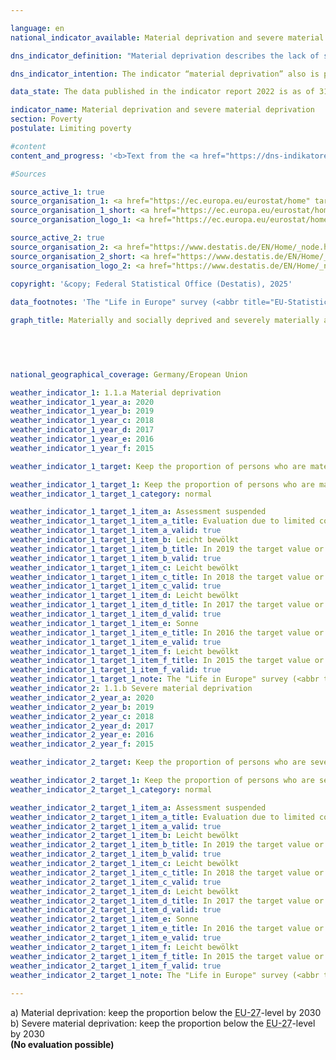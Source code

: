 ```yaml
---

language: en        
national_indicator_available: Material deprivation and severe material deprivation        

dns_indicator_definition: "Material deprivation describes the lack of specific consumer goods and the involuntary foregoing of discretionary consumption for financial reasons. The two indicators represent the proportion of people out of the total population who are deemed to suffer either material deprivation (1.1.a) or severe material deprivation (1.1.b). The designation of (severe) material deprivation applies to all people whose household meets at least three (severely materially deprived: at least four) of nine defined criteria reflecting the financial restrictions of the household."        

dns_indicator_intention: The indicator “material deprivation” also is part of the extensive reporting on poverty and wealth conducted by the Federal Government. By identifying individual deficiencies, it aims to act as a substitute for illustrating living conditions threatened by poverty. The target is to combat material deprivation, therefore both, the percentage of persons who are materially as well as severely materially deprived, should stay below the level within the European Union.        

data_state: The data published in the indicator report 2022 is as of 31 October 2022. The data shown on this platform is updated regularly, so that more current data may be available online than published in the <a href="https://dns-indikatoren.de/assets/Publikationen/Indikatorenberichte/2022.pdf">indicator report 2022</a>.        

indicator_name: Material deprivation and severe material deprivation        
section: Poverty        
postulate: Limiting poverty        

#content         
content_and_progress: '<b>Text from the <a href="https://dns-indikatoren.de/assets/Publikationen/Indikatorenberichte/2022.pdf">Indicator Report 2022&nbsp;</a></b><br><br>The data is drawn from the Europe-wide harmonised annual Statistics on Income and Living Conditions (<abbr title="EU-Statistics on Income and Living Conditions" tabindex="0">EU-SILC</abbr>) which is incorporated into the microcensus with extensive methodological changes from the 2020&nbsp;survey year onward due to increasing requirements on data with respect to actuality and provision of more detailed regional results. As a consequence, the data since survey year 2020&nbsp;are not comparable with prior survey years. <br><br>The selected survey variables are expenditures based on a lifestyle that is considered appropriate, desirable or even necessary in Europe. These nine criteria used to characterise material deprivation are standardised across all countries in which <abbr title="EU-Statistics on Income and Living Conditions" tabindex="0">EU-SILC</abbr> is conducted, thereby allowing Europe-wide comparisons. Survey results are derived from self-assessment of households. According to the definition of <abbr title="EU-Statistics on Income and Living Conditions" tabindex="0">EU-SILC</abbr>, households are characterized to suffer from (severe) material deprivation, if they fulfil at least three (severe material deprivation: at least four) of the following nine criteria:<br><br>   1.	Financial difficulties to pay for rent, mortgages, or utility bills on time.<br><br>   2.	Financial difficulties to ensure adequate heating in the residence.<br><br>   3.	Financial difficulties to meet unplanned expenditures of a specific amount from one’s own financial resources.<br><br>   4.	Financial difficulties to eat meat, fish or an equivalent vegetarian meal every second day.<br><br>   5.	Financial difficulties to spend one week’s holidays per year outside the actual residence.<br><br>   6.	Lack of a car in the household due to financial reasons.<br><br>   7.	Lack of a washing machine in the household due to financial reasons.<br><br>   8.	Lack of a colour TV in the household due to financial reasons. <br><br>   9.	Lack of a telephone in the household due to financial reasons.<br><br>Until 2019, the shares of the population experiencing both material deprivation and severe material deprivation declined over time for Germany as in the European Union (<abbr title="European Union" tabindex="0">EU</abbr>) as a whole. At all times, the values for Germany were always significantly lower than those for the <abbr title="European Union" tabindex="0">EU</abbr>.<br><br>In 2020&nbsp;13.4&nbsp;% of the population in Germany were affected by material deprivation. This value is slightly higher than the value for the <abbr title="European Union" tabindex="0">EU</abbr> population that is 13.3&nbsp;%, which was calculated by the Statistical Office of the European Union (<abbr title="European Statistical Office" tabindex="0">Eurostat</abbr>) excluding the United Kingdom (Brexit) for the first time in 2020. For this reason, and due to the above-mentioned methodological changes to the survey design, the value is only comparable with the previous year"s figures to a limited extent. Even after the <abbr title="United Kingdom" tabindex="0">UK</abbr>"s <abbr title="European Union" tabindex="0">EU</abbr> exit and methodological adjustments to the survey, the rate of people experiencing severe material deprivation in Germany in 2020&nbsp;remained below the <abbr title="European Union" tabindex="0">EU</abbr> figure of 5.9&nbsp;% at 5.6&nbsp;%. The German government"s target for severe material deprivation was thus just achieved.<br><br>The indicator on "severe material deprivation" has been redefined and expanded in the <abbr title="European Union" tabindex="0">EU</abbr> as part of the Europe 2030&nbsp;targets, in that additional criteria on social deprivation are now also taken into account. At the European level, therefore, only the indicators "rate of (severe) material and social deprivation" will be provided in the future. A corresponding adjustment of the goals and indicators of the German Sustainability Strategy will therefore be necessary.'                

#Sources        

source_active_1: true
source_organisation_1: <a href="https://ec.europa.eu/eurostat/home" target="_blank" onclick="return confirm_alert('Eurostat', 'En')">Eurostat</a>
source_organisation_1_short: <a href="https://ec.europa.eu/eurostat/home" target="_blank" onclick="return confirm_alert('Eurostat', 'En')">Eurostat</a>
source_organisation_logo_1: <a href="https://ec.europa.eu/eurostat/home" target="_blank" onclick="return confirm_alert('Eurostat', 'En')"><img src="https://dnsTestEnvironment.github.io/dns-indicators/public/OrgImgEn/eurostat.png" alt="Eurostat" title=" Click here to visit the homepage of the organizationEurostat" style="height:60px; width:148px; border:transparent"/></a>

source_active_2: true
source_organisation_2: <a href="https://www.destatis.de/EN/Home/_node.html" target="_blank">Federal Statistical Office</a>
source_organisation_2_short: <a href="https://www.destatis.de/EN/Home/_node.html" target="_blank">Federal Statistical Office</a>
source_organisation_logo_2: <a href="https://www.destatis.de/EN/Home/_node.html" target="_blank"><img src="https://dnsTestEnvironment.github.io/dns-indicators/public/OrgImgEn/destatis.png" alt="Federal Statistical Office" title=" Click here to visit the homepage of the organizationFederal Statistical Office" style="height:60px; width:148px; border:transparent"/></a>
        
copyright: '&copy; Federal Statistical Office (Destatis), 2025'        

data_footnotes: 'The "Life in Europe" survey (<abbr title="EU-Statistics on Income and Living Conditions" tabindex="0">EU-SILC</abbr>), which was previously conducted separately, was integrated into the microcensus as a sub-sample in 2020. Due to the change from a voluntary survey to a survey requiring information in part, combined with a new sample composition, it is neither possible to compare the data of the survey year 2020&nbsp;with previous years nor to calculate the weather symbol (break in time series).<br>• For the EU: 2019&nbsp;data estimated by <abbr title="European Statistical Office" tabindex="0">Eurostat</abbr>, from 2020: <abbr title="European Union consisting of 27&nbsp;member states (without United Kingdom)" tabindex="0">EU-27</abbr>&nbsp;(without <abbr title="United Kingdom" tabindex="0">UK</abbr>).'        

graph_title: Materially and socially deprived and severely materially and socially deprived persons        

        

                

national_geographical_coverage: Germany/Eropean Union        

weather_indicator_1: 1.1.a Material deprivation
weather_indicator_1_year_a: 2020
weather_indicator_1_year_b: 2019
weather_indicator_1_year_c: 2018
weather_indicator_1_year_d: 2017
weather_indicator_1_year_e: 2016
weather_indicator_1_year_f: 2015

weather_indicator_1_target: Keep the proportion of persons who are materially deprived considerably below the <abbr title="European Union consisting of 27&nbsp;member states (without United Kingdom)" tabindex="0">EU-27</abbr>-level by 2030

weather_indicator_1_target_1: Keep the proportion of persons who are materially deprived considerably below the <abbr title="European Union consisting of 27&nbsp;member states (without United Kingdom)" tabindex="0">EU-27</abbr>-level by 2030
weather_indicator_1_target_1_category: normal

weather_indicator_1_target_1_item_a: Assessment suspended
weather_indicator_1_target_1_item_a_title: Evaluation due to limited comparability not possible.
weather_indicator_1_target_1_item_a_valid: true
weather_indicator_1_target_1_item_b: Leicht bewölkt
weather_indicator_1_target_1_item_b_title: In 2019 the target value or a better value was achieved, but the average change pointed in the direction of deterioration.
weather_indicator_1_target_1_item_b_valid: true
weather_indicator_1_target_1_item_c: Leicht bewölkt
weather_indicator_1_target_1_item_c_title: In 2018 the target value or a better value was achieved, but the average change pointed in the direction of deterioration.
weather_indicator_1_target_1_item_c_valid: true
weather_indicator_1_target_1_item_d: Leicht bewölkt
weather_indicator_1_target_1_item_d_title: In 2017 the target value or a better value was achieved, but the average change pointed in the direction of deterioration.
weather_indicator_1_target_1_item_d_valid: true
weather_indicator_1_target_1_item_e: Sonne
weather_indicator_1_target_1_item_e_title: In 2016 the target value or a better value was achieved and the average change did not point in the direction of deterioration.
weather_indicator_1_target_1_item_e_valid: true
weather_indicator_1_target_1_item_f: Leicht bewölkt
weather_indicator_1_target_1_item_f_title: In 2015 the target value or a better value was achieved, but the average change pointed in the direction of deterioration.
weather_indicator_1_target_1_item_f_valid: true
weather_indicator_1_target_1_note: The "Life in Europe" survey (<abbr title="EU-Statistics on Income and Living Conditions" tabindex="0">EU-SILC</abbr>), which was previously conducted separately, was integrated into the microcensus as a sub-sample in 2020. Due to the change from a voluntary survey to a survey requiring information in part, combined with a new sample composition, it is not possible to compare the data of the survey year 2020&nbsp;with previous years to evaluate the development of the indicators in these years (break in time series).
weather_indicator_2: 1.1.b Severe material deprivation
weather_indicator_2_year_a: 2020
weather_indicator_2_year_b: 2019
weather_indicator_2_year_c: 2018
weather_indicator_2_year_d: 2017
weather_indicator_2_year_e: 2016
weather_indicator_2_year_f: 2015

weather_indicator_2_target: Keep the proportion of persons who are severely materially deprived considerably below the <abbr title="European Union consisting of 27&nbsp;member states (without United Kingdom)" tabindex="0">EU-27</abbr>-level by 2030

weather_indicator_2_target_1: Keep the proportion of persons who are severely materially deprived considerably below the <abbr title="European Union consisting of 27&nbsp;member states (without United Kingdom)" tabindex="0">EU-27</abbr>-level by 2030
weather_indicator_2_target_1_category: normal

weather_indicator_2_target_1_item_a: Assessment suspended
weather_indicator_2_target_1_item_a_title: Evaluation due to limited comparability not possible.
weather_indicator_2_target_1_item_a_valid: true
weather_indicator_2_target_1_item_b: Leicht bewölkt
weather_indicator_2_target_1_item_b_title: In 2019 the target value or a better value was achieved, but the average change pointed in the direction of deterioration.
weather_indicator_2_target_1_item_b_valid: true
weather_indicator_2_target_1_item_c: Leicht bewölkt
weather_indicator_2_target_1_item_c_title: In 2018 the target value or a better value was achieved, but the average change pointed in the direction of deterioration.
weather_indicator_2_target_1_item_c_valid: true
weather_indicator_2_target_1_item_d: Leicht bewölkt
weather_indicator_2_target_1_item_d_title: In 2017 the target value or a better value was achieved, but the average change pointed in the direction of deterioration.
weather_indicator_2_target_1_item_d_valid: true
weather_indicator_2_target_1_item_e: Sonne
weather_indicator_2_target_1_item_e_title: In 2016 the target value or a better value was achieved and the average change did not point in the direction of deterioration.
weather_indicator_2_target_1_item_e_valid: true
weather_indicator_2_target_1_item_f: Leicht bewölkt
weather_indicator_2_target_1_item_f_title: In 2015 the target value or a better value was achieved, but the average change pointed in the direction of deterioration.
weather_indicator_2_target_1_item_f_valid: true
weather_indicator_2_target_1_note: The "Life in Europe" survey (<abbr title="EU-Statistics on Income and Living Conditions" tabindex="0">EU-SILC</abbr>), which was previously conducted separately, was integrated into the microcensus as a sub-sample in 2020. Due to the change from a voluntary survey to a survey requiring information in part, combined with a new sample composition, it is not possible to compare the data of the survey year 2020&nbsp;with previous years to evaluate the development of the indicators in these years (break in time series).        
        
---
```



<div>
  <div class="my-header">
    <label class="default">a) Material deprivation: keep the proportion below the <abbr title="European Union consisting of 27&nbsp;member states (without United Kingdom)" tabindex="0">EU-27</abbr>-level by 2030
    </label>
  </div>
</div>
<div>
  <div class="my-header">
    <label class="default">b) Severe material deprivation: keep the proportion below the <abbr title="European Union consisting of 27&nbsp;member states (without United Kingdom)" tabindex="0">EU-27</abbr>-level by 2030
    </label>
  </div>
</div>
<div class="my-header-note">
  <label class="default"><b>(No evaluation possible)
  </b></label>
</div>